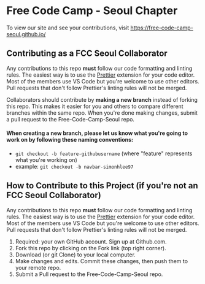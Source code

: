 # Free Code Camp - Seoul Chapter

To view our site and see your contributions, visit <https://free-code-camp-seoul.github.io/>

## Contributing as a FCC Seoul Collaborator

Any contributions to this repo **must** follow our code formatting and linting rules. The easiest way is to use the [Prettier](https://marketplace.visualstudio.com/items?itemName=esbenp.prettier-vscode) extension for your code editor. Most of the members use VS Code but you're welcome to use other editors. Pull requests that don't follow Prettier's linting rules will not be merged.

Collaborators should contribute by **making a new branch** instead of forking this repo. This makes it easier for you and others to compare different branches within the same repo. When you're done making changes, submit a pull request to the Free-Code-Camp-Seoul repo.

#### When creating a new branch, please let us know what you're going to work on by following these naming conventions:
- `git checkout -b feature-githubusername` (where "feature" represents what you're working on)
- example: `git checkout -b navbar-simonhlee97`

## How to Contribute to this Project (if you're not an FCC Seoul Collaborator)

Any contributions to this repo **must** follow our code formatting and linting rules. The easiest way is to use the [Prettier](https://marketplace.visualstudio.com/items?itemName=esbenp.prettier-vscode) extension for your code editor. Most of the members use VS Code but you're welcome to use other editors. Pull requests that don't follow Prettier's linting rules will not be merged.

1. Required: your own GitHub account. Sign up at Github.com.
2. Fork this repo by clicking on the Fork link (top right corner).
3. Download (or git Clone) to your local computer.
4. Make changes and edits. Commit these changes, then push them to your remote repo.
5. Submit a Pull request to the Free-Code-Camp-Seoul repo.
